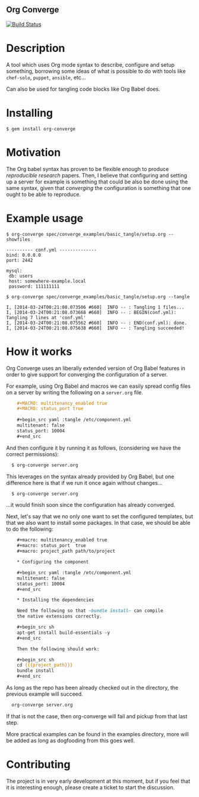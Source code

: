 Org Converge
------------
[![Build Status](https://travis-ci.org/wallyqs/org-converge.svg?branch=master)](https://travis-ci.org/wallyqs/org-converge)

# Description

A tool which uses Org mode syntax to describe, configure and
setup something, borrowing some ideas of what is possible to 
do with tools like `chef-solo`, `puppet`, `ansible`, etc...

Can also be used for tangling code blocks like Org Babel does.

# Installing

    $ gem install org-converge

# Motivation

The Org babel syntax has proven to be flexible enough to produce
*reproducible research* papers. Then, I believe that configuring and setting up
a server for example is something that could be also be done using
the same syntax, given that *converging* the configuration is something
that one ought to be able to reproduce.

# Example usage

	$ org-converge spec/converge_examples/basic_tangle/setup.org --showfiles 
	
	---------- conf.yml --------------
	bind: 0.0.0.0
	port: 2442

	mysql:
	 db: users
     host: somewhere-example.local
	 password: 111111111
	 
	$ org-converge spec/converge_examples/basic_tangle/setup.org --tangle
	
	I, [2014-03-24T00:21:08.073506 #660]  INFO -- : Tangling 1 files...
    I, [2014-03-24T00:21:08.073668 #660]  INFO -- : BEGIN(conf.yml): Tangling 7 lines at 'conf.yml'
    I, [2014-03-24T00:21:08.075562 #660]  INFO -- : END(conf.yml): done.
    I, [2014-03-24T00:21:08.075638 #660]  INFO -- : Tangling succeeded!

# How it works

Org Converge uses an liberally extended version of Org Babel
features in order to give support for converging the configuration
of a server.

For example, using Org Babel and macros we can easily spread config
files on a server by writing the following on a `server.org` file.

```org
    #+MACRO: multitenancy_enabled true
    #+MACRO: status_port true
    
    #+begin_src yaml :tangle /etc/component.yml
    multitenant: false
    status_port: 10004
    #+end_src
```

And then configure it by running it as follows, (considering we have
the correct permissions):

```sh
  $ org-converge server.org
```

This leverages on the syntax already provided by Org Babel, but one
difference here is that if we run it once again without changes...

```sh
  $ org-converge server.org
```

...it would finish soon since the configuration has already converged.

Next, let's say that we no only one want to set the configured templates,
but that we also want to install some packages. In that case, we
should be able to do the following:

```org
    #+macro: multitenancy_enabled true
    #+macro: status_port  true
    #+macro: project_path path/to/project

    * Configuring the component

    #+begin_src yaml :tangle /etc/component.yml
    multitenant: false
    status_port: 10004
    #+end_src  

    * Installing the dependencies

    Need the following so that ~bundle install~ can compile 
    the native extensions correctly.

    #+begin_src sh
    apt-get install build-essentials -y
    #+end_src

    Then the following should work:

    #+begin_src sh
    cd {{{project_path}}}
    bundle install
    #+end_src
```

As long as the repo has been already checked out in the directory,
the previous example will succeed.

```sh
  org-converge server.org
```

If that is not the case, then org-converge will fail
and pickup from that last step.

More practical examples can be found in the examples directory, more will be added as
long as dogfooding from this goes well.

# Contributing

The project is in very early development at this moment, but if you
feel that it is interesting enough, please create a ticket to start
the discussion.
